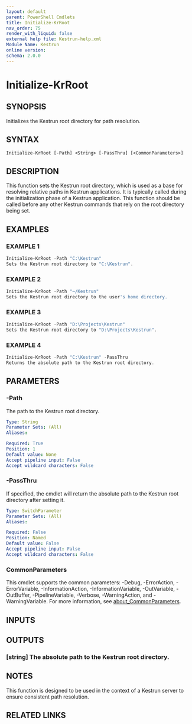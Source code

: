```yaml
---
layout: default
parent: PowerShell Cmdlets
title: Initialize-KrRoot
nav_order: 75
render_with_liquid: false
external help file: Kestrun-help.xml
Module Name: Kestrun
online version:
schema: 2.0.0
---
```


# Initialize-KrRoot

## SYNOPSIS
Initializes the Kestrun root directory for path resolution.

## SYNTAX

```
Initialize-KrRoot [-Path] <String> [-PassThru] [<CommonParameters>]
```

## DESCRIPTION
This function sets the Kestrun root directory, which is used as a base for resolving relative paths in Kestrun applications.
It is typically called during the initialization phase of a Kestrun application.
This function should be called before any other Kestrun commands that rely on the root directory being set.

## EXAMPLES

### EXAMPLE 1
```powershell
Initialize-KrRoot -Path "C:\Kestrun"
Sets the Kestrun root directory to "C:\Kestrun".
```

### EXAMPLE 2
```powershell
Initialize-KrRoot -Path "~/Kestrun"
Sets the Kestrun root directory to the user's home directory.
```

### EXAMPLE 3
```powershell
Initialize-KrRoot -Path "D:\Projects\Kestrun"
Sets the Kestrun root directory to "D:\Projects\Kestrun".
```

### EXAMPLE 4
```powershell
Initialize-KrRoot -Path "C:\Kestrun" -PassThru
Returns the absolute path to the Kestrun root directory.
```

## PARAMETERS

### -Path
The path to the Kestrun root directory.

```yaml
Type: String
Parameter Sets: (All)
Aliases:

Required: True
Position: 1
Default value: None
Accept pipeline input: False
Accept wildcard characters: False
```

### -PassThru
If specified, the cmdlet will return the absolute path to the Kestrun root directory after setting it.

```yaml
Type: SwitchParameter
Parameter Sets: (All)
Aliases:

Required: False
Position: Named
Default value: False
Accept pipeline input: False
Accept wildcard characters: False
```

### CommonParameters
This cmdlet supports the common parameters: -Debug, -ErrorAction, -ErrorVariable, -InformationAction, -InformationVariable, -OutVariable, -OutBuffer, -PipelineVariable, -Verbose, -WarningAction, and -WarningVariable. For more information, see [about_CommonParameters](http://go.microsoft.com/fwlink/?LinkID=113216).

## INPUTS

## OUTPUTS

### [string] The absolute path to the Kestrun root directory.
## NOTES
This function is designed to be used in the context of a Kestrun server to ensure consistent path resolution.

## RELATED LINKS
